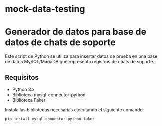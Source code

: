 # mock-data-testing
# Generador de datos para base de datos de chats de soporte

Este script de Python se utiliza para insertar datos de prueba en una base de datos MySQL/MariaDB que representa registros de chats de soporte.

## Requisitos

- Python 3.x
- Biblioteca mysql-connector-python
- Biblioteca Faker

Instala las bibliotecas necesarias ejecutando el siguiente comando:

```bash
pip install mysql-connector-python faker
```
